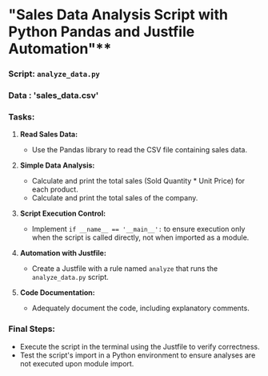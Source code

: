 # "Sales Data Analysis Script with  Python Pandas and Justfile Automation"**

### Script: `analyze_data.py`

### Data : 'sales_data.csv'

### Tasks:

1. **Read Sales Data:**
   - Use the Pandas library to read the CSV file containing sales data.

2. **Simple Data Analysis:**
   - Calculate and print the total sales (Sold Quantity * Unit Price) for each product.
   - Calculate and print the total sales of the company.

3. **Script Execution Control:**
   - Implement `if __name__ == '__main__':` to ensure execution only when the script is called directly, not when imported as a module.

4. **Automation with Justfile:**
   - Create a Justfile with a rule named `analyze` that runs the `analyze_data.py` script.

5. **Code Documentation:**
   - Adequately document the code, including explanatory comments.

### Final Steps:

- Execute the script in the terminal using the Justfile to verify correctness.
- Test the script's import in a Python environment to ensure analyses are not executed upon module import.




